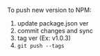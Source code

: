 To push new version to NPM:
1. update package.json ver
2. commit changes and sync
3. tag ver (Ex: v1.0.3)
4. `git push --tags`
